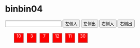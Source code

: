 # binbin04
<!DOCTYPE html>
<html>
<head>
	<title>binbin 04</title>
<style type="text/css">
	ul li{
		width: 30px;
		height: 30px;
		list-style-type: none;
		background-color: red;
		border: 1px solid #999;
		float: left;
		color: white;
		margin: 5px;
		text-align: center;
	}
</style>
</head>
<body>
<input type="text" name="input" id="text">
<button id="left-in">左侧入</button>
<button id="left-out">左侧出</button>
<button id="right-in">右侧入</button>
<button id="right-out">右侧出</button>
<ul id="line">
	<li>10</li>
	<li>3</li>
	<li>7</li>
	<li>12</li>
	<li>11</li>
	<li>30</li>
</ul>
<script type="text/javascript">
	var a = document.getElementById("left-in");
	var b = document.getElementById("left-out");
	var c = document.getElementById("right-in");
	var d = document.getElementById("right-out");
	var e = document.getElementById("text");
	var f = document.getElementById("line");
	var ta = f.getElementsByTagName("li");
	var data = new Array;
	for (var i = 0; i < ta.length; i++) {
		data[i] = ta[i].innerHTML;
	}
  // 可以通过数组方式，但是每次显示相当于重新加载整个列表。
	function render(data) {
		f.innerHTML = "";
		for (var i = 0; i < data.length; i++) {
			var li = document.createElement("li");
			f.appendChild(li);
			li.innerHTML = data[i];
		}
	}
	c.onclick = function(){
		data.push(e.value);
		render(data);
	};
	a.onclick = function(){
		data.unshift(e.value);
		render(data);
	};
	b.onclick = function(){
		var item =data.shift();
		render(data);
		alert(item);
	};
	d.onclick = function(){
		var item =data.pop();
		render(data);
		alert(item);
	};
</script>
</body>
</html>
